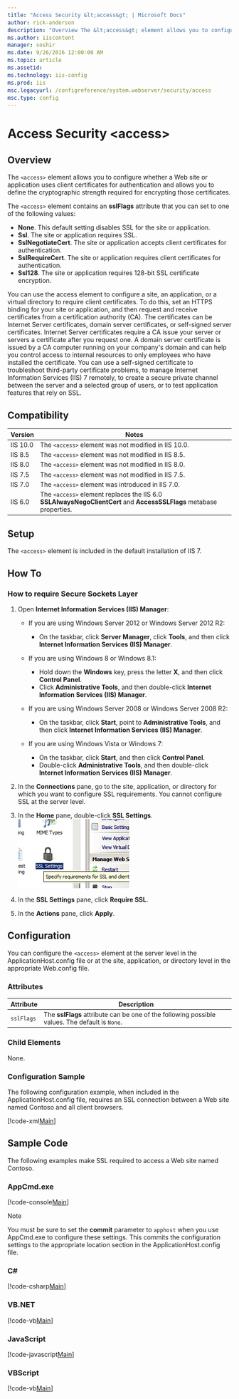 ```yaml
---
title: "Access Security &lt;access&gt; | Microsoft Docs"
author: rick-anderson
description: "Overview The &lt;access&gt; element allows you to configure whether a Web site or application uses client certificates for authentication and allows you to d..."
ms.author: iiscontent
manager: soshir
ms.date: 9/26/2016 12:00:00 AM
ms.topic: article
ms.assetid: 
ms.technology: iis-config
ms.prod: iis
msc.legacyurl: /configreference/system.webserver/security/access
msc.type: config
---
```

Access Security &lt;access&gt;
====================
<a id="001"></a>
## Overview

The `<access>` element allows you to configure whether a Web site or application uses client certificates for authentication and allows you to define the cryptographic strength required for encrypting those certificates.

The `<access>` element contains an **sslFlags** attribute that you can set to one of the following values:

- **None**. This default setting disables SSL for the site or application.
- **Ssl**. The site or application requires SSL.
- **SslNegotiateCert**. The site or application accepts client certificates for authentication.
- **SslRequireCert**. The site or application requires client certificates for authentication.
- **Ssl128**. The site or application requires 128-bit SSL certificate encryption.

You can use the access element to configure a site, an application, or a virtual directory to require client certificates. To do this, set an HTTPS binding for your site or application, and then request and receive certificates from a certification authority (CA). The certificates can be Internet Server certificates, domain server certificates, or self-signed server certificates. Internet Server certificates require a CA issue your server or servers a certificate after you request one. A domain server certificate is issued by a CA computer running on your company's domain and can help you control access to internal resources to only employees who have installed the certificate. You can use a self-signed certificate to troubleshoot third-party certificate problems, to manage Internet Information Services (IIS) 7 remotely, to create a secure private channel between the server and a selected group of users, or to test application features that rely on SSL.

<a id="002"></a>
## Compatibility

| Version | Notes |
| --- | --- |
| IIS 10.0 | The `<access>` element was not modified in IIS 10.0. |
| IIS 8.5 | The `<access>` element was not modified in IIS 8.5. |
| IIS 8.0 | The `<access>` element was not modified in IIS 8.0. |
| IIS 7.5 | The `<access>` element was not modified in IIS 7.5. |
| IIS 7.0 | The `<access>` element was introduced in IIS 7.0. |
| IIS 6.0 | The `<access>` element replaces the IIS 6.0 **SSLAlwaysNegoClientCert** and **AccessSSLFlags** metabase properties. |

<a id="003"></a>
## Setup

The `<access>` element is included in the default installation of IIS 7.

<a id="004"></a>
## How To

### How to require Secure Sockets Layer

1. Open **Internet Information Services (IIS) Manager**: 

    - If you are using Windows Server 2012 or Windows Server 2012 R2: 

        - On the taskbar, click **Server Manager**, click **Tools**, and then click **Internet Information Services (IIS) Manager**.
    - If you are using Windows 8 or Windows 8.1: 

        - Hold down the **Windows** key, press the letter **X**, and then click **Control Panel**.
        - Click **Administrative Tools**, and then double-click **Internet Information Services (IIS) Manager**.
    - If you are using Windows Server 2008 or Windows Server 2008 R2: 

        - On the taskbar, click **Start**, point to **Administrative Tools**, and then click **Internet Information Services (IIS) Manager**.
    - If you are using Windows Vista or Windows 7: 

        - On the taskbar, click **Start**, and then click **Control Panel**.
        - Double-click **Administrative Tools**, and then double-click **Internet Information Services (IIS) Manager**.
2. In the **Connections** pane, go to the site, application, or directory for which you want to configure SSL requirements. You cannot configure SSL at the server level.
3. In the **Home** pane, double-click **SSL Settings**.  
    [![](access/_static/image2.png)](access/_static/image1.png)
4. In the **SSL Settings** pane, click **Require SSL**.
5. In the **Actions** pane, click **Apply**.
 
<a id="005"></a>
## Configuration

You can configure the `<access>` element at the server level in the ApplicationHost.config file or at the site, application, or directory level in the appropriate Web.config file.

### Attributes

| Attribute | Description |
| --- | --- |
| `sslFlags` | The **sslFlags** attribute can be one of the following possible values. The default is `None`. | Value | Description | | --- | --- | | `None` | Disable SSL. | | `Ssl` | Require SSL. | | `SslNegotiateCert` | Accept client certificates for authentication. | | `SslRequireCert` | Require clients certificates for authentication. | | `SslMapCert` | Enable certificate mapping authentication. | | `Ssl128` | Require 128-bit SSL. | |

### Child Elements

None.

### Configuration Sample

The following configuration example, when included in the ApplicationHost.config file, requires an SSL connection between a Web site named Contoso and all client browsers.

[!code-xml[Main](access/samples/sample1.xml)]

<a id="006"></a>
## Sample Code

The following examples make SSL required to access a Web site named Contoso.

### AppCmd.exe

[!code-console[Main](access/samples/sample2.cmd)]

> [!NOTE]
> You must be sure to set the **commit** parameter to `apphost` when you use AppCmd.exe to configure these settings. This commits the configuration settings to the appropriate location section in the ApplicationHost.config file.

### C#

[!code-csharp[Main](access/samples/sample3.cs)]

### VB.NET

[!code-vb[Main](access/samples/sample4.vb)]

### JavaScript

[!code-javascript[Main](access/samples/sample5.js)]

### VBScript

[!code-vb[Main](access/samples/sample6.vb)]